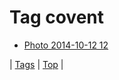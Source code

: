 <!--
title: Tag covent
date: 2020-06-28T15:02:25.021Z
tags:
-->
# Tag covent

 * [Photo 2014-10-12 12](99810542427.md)

| [Tags](tags.md) | [Top](index.md) |
